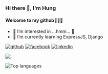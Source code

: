 ### Hi there 👋, I'm Hung
#### Welcome to my github🎉🎉🎉
- 👀 I’m interested in ...hmm... 🥴
- 🌱 I’m currently learning ExpressJS, Django

[<img src='https://img.shields.io/badge/GitHub-100000?style=for-the-badge&logo=github&logoColor=white' alt='github'>](https://github.com/H2Q318) [<img src='https://img.shields.io/badge/Facebook-1877F2?style=for-the-badge&logo=facebook&logoColor=white' alt='facebook'>](https://www.facebook.com/Hi.I.am.Hunine/) [<img src='https://img.shields.io/badge/LinkedIn-0077B5?style=for-the-badge&logo=linkedin&logoColor=white' alt='linkedin'>](https://www.linkedin.com/in/hi-i-am-hunine/) 

<!--- [<img src='https://img.shields.io/badge/Codeforces-445f9d?style=for-the-badge&logo=Codeforces&logoColor=white' alt='codeforces'>]() [<img src='https://img.shields.io/badge/-LeetCode-FFA116?style=for-the-badge&logo=LeetCode&logoColor=black' alt='codeforces'>]() --->

![](https://komarev.com/ghpvc/?username=H2Q318&color=lightgrey&style=flat-square&label=VIEWS) 

![Top languages](https://github-readme-stats.vercel.app/api/top-langs/?username=H2Q318&show_icons=true&theme=radical)


<!---
H2Q318/H2Q318 is a ✨ special ✨ repository because its `README.md` (this file) appears on your GitHub profile.
You can click the Preview link to take a look at your changes.
--->
